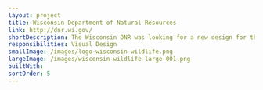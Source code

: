 ```yaml
---
layout: project
title: Wisconsin Department of Natural Resources
link: http://dnr.wi.gov/
shortDescription: The Wisconsin DNR was looking for a new design for their website that was modern and clean while still keeping a rugged look and feel.
responsibilities: Visual Design
smallImage: /images/logo-wisconsin-wildlife.png
largeImage: /images/wisconsin-wildlife-large-001.png
builtWith:
sortOrder: 5
---
```

